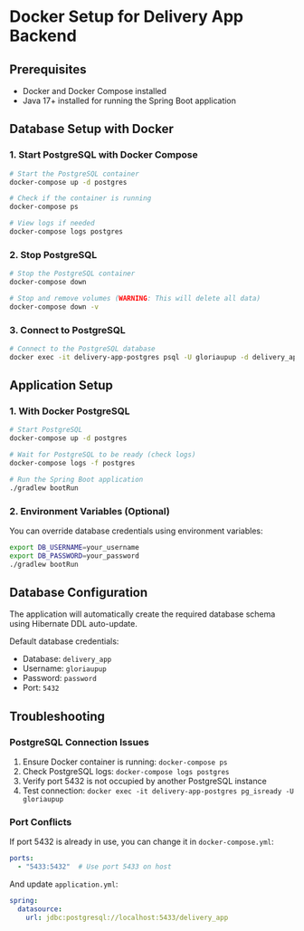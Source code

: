 # Docker Setup for Delivery App Backend

## Prerequisites
- Docker and Docker Compose installed
- Java 17+ installed for running the Spring Boot application

## Database Setup with Docker

### 1. Start PostgreSQL with Docker Compose
```bash
# Start the PostgreSQL container
docker-compose up -d postgres

# Check if the container is running
docker-compose ps

# View logs if needed
docker-compose logs postgres
```

### 2. Stop PostgreSQL
```bash
# Stop the PostgreSQL container
docker-compose down

# Stop and remove volumes (WARNING: This will delete all data)
docker-compose down -v
```

### 3. Connect to PostgreSQL
```bash
# Connect to the PostgreSQL database
docker exec -it delivery-app-postgres psql -U gloriaupup -d delivery_app
```

## Application Setup

### 1. With Docker PostgreSQL
```bash
# Start PostgreSQL
docker-compose up -d postgres

# Wait for PostgreSQL to be ready (check logs)
docker-compose logs -f postgres

# Run the Spring Boot application
./gradlew bootRun
```

### 2. Environment Variables (Optional)
You can override database credentials using environment variables:

```bash
export DB_USERNAME=your_username
export DB_PASSWORD=your_password
./gradlew bootRun
```

## Database Configuration

The application will automatically create the required database schema using Hibernate DDL auto-update.

Default database credentials:
- Database: `delivery_app`
- Username: `gloriaupup`
- Password: `password`
- Port: `5432`

## Troubleshooting

### PostgreSQL Connection Issues
1. Ensure Docker container is running: `docker-compose ps`
2. Check PostgreSQL logs: `docker-compose logs postgres`
3. Verify port 5432 is not occupied by another PostgreSQL instance
4. Test connection: `docker exec -it delivery-app-postgres pg_isready -U gloriaupup`

### Port Conflicts
If port 5432 is already in use, you can change it in `docker-compose.yml`:
```yaml
ports:
  - "5433:5432"  # Use port 5433 on host
```

And update `application.yml`:
```yaml
spring:
  datasource:
    url: jdbc:postgresql://localhost:5433/delivery_app
```
